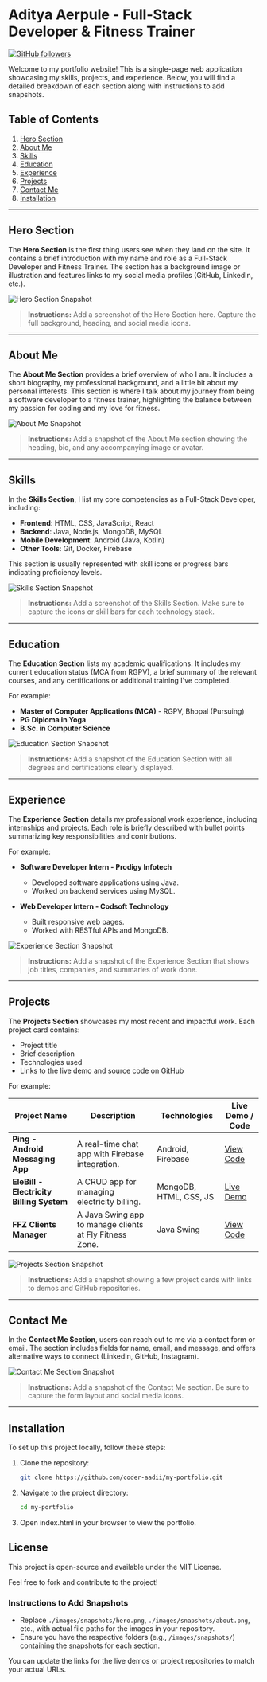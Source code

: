 # Aditya Aerpule - Full-Stack Developer & Fitness Trainer

[![GitHub followers](https://img.shields.io/github/followers/coder-aadii?label=Follow&style=social)](https://github.com/coder-aadii)

Welcome to my portfolio website! This is a single-page web application showcasing my skills, projects, and experience. Below, you will find a detailed breakdown of each section along with instructions to add snapshots.

## Table of Contents

1. [Hero Section](#hero-section)
2. [About Me](#about-me)
3. [Skills](#skills)
4. [Education](#education)
5. [Experience](#experience)
6. [Projects](#projects)
7. [Contact Me](#contact-me)
8. [Installation](#installation)

---

## Hero Section

The **Hero Section** is the first thing users see when they land on the site. It contains a brief introduction with my name and role as a Full-Stack Developer and Fitness Trainer. The section has a background image or illustration and features links to my social media profiles (GitHub, LinkedIn, etc.).

![Hero Section Snapshot](./images/snapshots/hero.png)

> **Instructions:** Add a screenshot of the Hero Section here. Capture the full background, heading, and social media icons.

---

## About Me

The **About Me Section** provides a brief overview of who I am. It includes a short biography, my professional background, and a little bit about my personal interests. This section is where I talk about my journey from being a software developer to a fitness trainer, highlighting the balance between my passion for coding and my love for fitness.

![About Me Snapshot](./images/snapshots/about.png)

> **Instructions:** Add a snapshot of the About Me section showing the heading, bio, and any accompanying image or avatar.

---

## Skills

In the **Skills Section**, I list my core competencies as a Full-Stack Developer, including:
- **Frontend**: HTML, CSS, JavaScript, React
- **Backend**: Java, Node.js, MongoDB, MySQL
- **Mobile Development**: Android (Java, Kotlin)
- **Other Tools**: Git, Docker, Firebase

This section is usually represented with skill icons or progress bars indicating proficiency levels.

![Skills Section Snapshot](./images/snapshots/skills.png)

> **Instructions:** Add a screenshot of the Skills Section. Make sure to capture the icons or skill bars for each technology stack.

---

## Education

The **Education Section** lists my academic qualifications. It includes my current education status (MCA from RGPV), a brief summary of the relevant courses, and any certifications or additional training I've completed.

For example:
- **Master of Computer Applications (MCA)** - RGPV, Bhopal (Pursuing)
- **PG Diploma in Yoga**
- **B.Sc. in Computer Science**

![Education Section Snapshot](./images/snapshots/education.png)

> **Instructions:** Add a snapshot of the Education Section with all degrees and certifications clearly displayed.

---

## Experience

The **Experience Section** details my professional work experience, including internships and projects. Each role is briefly described with bullet points summarizing key responsibilities and contributions.

For example:
- **Software Developer Intern - Prodigy Infotech**  
  - Developed software applications using Java.
  - Worked on backend services using MySQL.

- **Web Developer Intern - Codsoft Technology**  
  - Built responsive web pages.
  - Worked with RESTful APIs and MongoDB.

![Experience Section Snapshot](./images/snapshots/experience.png)

> **Instructions:** Add a snapshot of the Experience Section that shows job titles, companies, and summaries of work done.

---

## Projects

The **Projects Section** showcases my most recent and impactful work. Each project card contains:
- Project title
- Brief description
- Technologies used
- Links to the live demo and source code on GitHub

For example:

| Project Name | Description | Technologies | Live Demo / Code |
| ------------ | ----------- | ------------ | ---------------- |
| **Ping - Android Messaging App** | A real-time chat app with Firebase integration. | Android, Firebase | [View Code](https://github.com/Aditya-Aerpule/Ping-App) |
| **EleBill - Electricity Billing System** | A CRUD app for managing electricity billing. | MongoDB, HTML, CSS, JS | [Live Demo](https://ele-bill.netlify.app/) |
| **FFZ Clients Manager** | A Java Swing app to manage clients at Fly Fitness Zone. | Java Swing | [View Code](https://github.com/Aditya-Aerpule/FFZ-Clients-Manager) |

![Projects Section Snapshot](./images/snapshots/projects.png)

> **Instructions:** Add a snapshot showing a few project cards with links to demos and GitHub repositories.

---

## Contact Me

In the **Contact Me Section**, users can reach out to me via a contact form or email. The section includes fields for name, email, and message, and offers alternative ways to connect (LinkedIn, GitHub, Instagram).

![Contact Me Section Snapshot](./images/snapshots/contactme.png)

> **Instructions:** Add a snapshot of the Contact Me section. Be sure to capture the form layout and social media icons.

---

## Installation

To set up this project locally, follow these steps:

1. Clone the repository:
   ```bash
   git clone https://github.com/coder-aadii/my-portfolio.git


2. Navigate to the project directory:
    ```bash
    cd my-portfolio

3. Open index.html in your browser to view the portfolio.

## License
This project is open-source and available under the MIT License.

Feel free to fork and contribute to the project!

### Instructions to Add Snapshots
- Replace `./images/snapshots/hero.png`, `./images/snapshots/about.png`, etc., with actual file paths for the images in your repository. 
- Ensure you have the respective folders (e.g., `/images/snapshots/`) containing the snapshots for each section. 

You can update the links for the live demos or project repositories to match your actual URLs.

